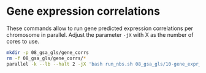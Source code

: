 # Gene expression correlations

These commands allow to run gene predicted expression correlations per chromosome in parallel.
Adjust the parameter `-jX` with X as the number of cores to use.

```bash
mkdir -p 08_gsa_gls/gene_corrs
rm -f 08_gsa_gls/gene_corrs/*
parallel -k --lb --halt 2 -jX 'bash run_nbs.sh 08_gsa_gls/10-gene_expr_correlations.ipynb gene_corrs/10-gene_expr_correlations-chr{}.run.ipynb -p chromosome {}' ::: {1..22}
```
